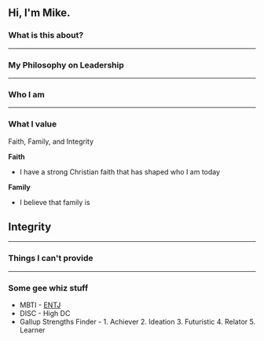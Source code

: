 ## Hi, I'm Mike.




### What is this about?


---
### My Philosophy on Leadership 


---
### Who I am



---
### What I value

Faith, Family, and Integrity

**Faith**
- I have a strong Christian faith that has shaped who I am today

**Family**
- I believe that family is 

**Integrity**
- 

---
### Things I can't provide

---


### Some gee whiz stuff

- MBTI - [ENTJ](https://www.16personalities.com/entj-personality)
- DISC - High DC
- Gallup Strengths Finder - 1. Achiever 2. Ideation 3. Futuristic 4. Relator 5. Learner
